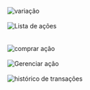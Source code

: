 
<img src="C:\Users\letyg\InvestSim\src\Images\Imagem do WhatsApp de 2024-10-21 à(s) 18.38.20_8f930f83.jpg" alt="variação" /> <br />
<br />
<img src="C:\Users\letyg\InvestSim\src\Images\Imagem do WhatsApp de 2024-10-21 à(s) 18.38.21_a8ca693f.jpg" alt="Lista de ações" /> <br />
<br />
<br />
<img src="C:\Users\letyg\InvestSim\src\Images\Imagem do WhatsApp de 2024-10-21 à(s) 18.38.20_18d817dd.jpg" alt="comprar ação" /> <br />
<br />
<img src="C:\Users\letyg\InvestSim\src\Images\Imagem do WhatsApp de 2024-10-21 à(s) 18.38.21_31fff916.jpg" alt="Gerenciar ação" /> <br />
<br />
<img src="C:\Users\letyg\InvestSim\src\Images\Imagem do WhatsApp de 2024-10-21 à(s) 18.38.22_dcb5b9c1.jpg" alt="histórico de transações" /> <br />
